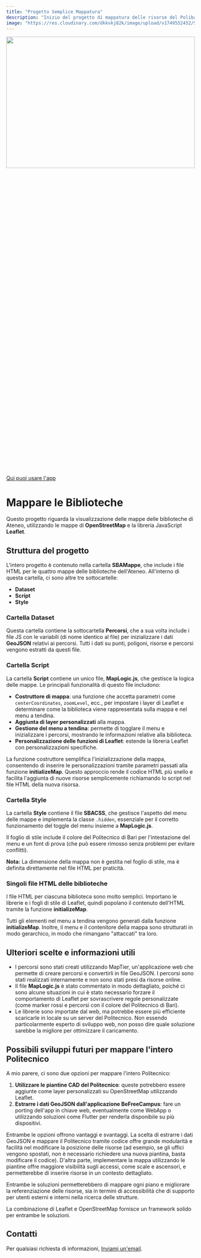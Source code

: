 ```yaml
---
title: "Progetto Semplice Mappatura"
description: "Inizio del progetto di mappatura delle risorse del Poliba con Leaflet"
image: "https://res.cloudinary.com/dkkvkj82k/image/upload/v1749552452/Screenshot_2025-06-10_alle_12.46.47_hqonwp.png"
---
```

<img src="https://res.cloudinary.com/dkkvkj82k/image/upload/v1749552452/Screenshot_2025-06-10_alle_12.46.47_hqonwp.png" style="width: 100%; height: 30%" >
<a href="https://mappegeneral.netlify.app"> Qui puoi usare l'app </a>

# Mappare le Biblioteche

Questo progetto riguarda la visualizzazione delle mappe delle biblioteche di Ateneo, utilizzando le mappe di **OpenStreetMap** e la libreria JavaScript **Leaflet**.

## Struttura del progetto

L'intero progetto è contenuto nella cartella **SBAMappe**, che include i file HTML per le quattro mappe delle biblioteche dell'Ateneo. All'interno di questa cartella, ci sono altre tre sottocartelle:

- **Dataset**
- **Script**
- **Style**

### Cartella **Dataset**

Questa cartella contiene la sottocartella **Percorsi**, che a sua volta include i file JS con le variabili (di nome identico al file) per inizializzare i dati **GeoJSON** relativi ai percorsi. Tutti i dati su punti, poligoni, risorse e percorsi vengono estratti da questi file.

### Cartella **Script**

La cartella **Script** contiene un unico file, **MapLogic.js**, che gestisce la logica delle mappe. Le principali funzionalità di questo file includono:

- **Costruttore di mappa**: una funzione che accetta parametri come `centerCoordinates`, `zoomLevel`, ecc., per impostare i layer di Leaflet e determinare come la biblioteca viene rappresentata sulla mappa e nel menu a tendina.
- **Aggiunta di layer personalizzati** alla mappa.
- **Gestione del menu a tendina**: permette di togglare il menu e inizializzare i percorsi, mostrando le informazioni relative alla biblioteca.
- **Personalizzazione delle funzioni di Leaflet**: estende la libreria Leaflet con personalizzazioni specifiche.

La funzione costruttore semplifica l'inizializzazione della mappa, consentendo di inserire le personalizzazioni tramite parametri passati alla funzione **initializeMap**. Questo approccio rende il codice HTML più snello e facilita l'aggiunta di nuove risorse semplicemente richiamando lo script nel file HTML della nuova risorsa.

### Cartella **Style**

La cartella **Style** contiene il file **SBACSS**, che gestisce l'aspetto del menu delle mappe e implementa la classe `.hidden`, essenziale per il corretto funzionamento del toggle del menu insieme a **MapLogic.js**.

Il foglio di stile include il colore del Politecnico di Bari per l'intestazione del menu e un font di prova (che può essere rimosso senza problemi per evitare conflitti).

**Nota:** La dimensione della mappa non è gestita nel foglio di stile, ma è definita direttamente nel file HTML per praticità.

### Singoli file HTML delle biblioteche

I file HTML per ciascuna biblioteca sono molto semplici. Importano le librerie e i fogli di stile di Leaflet, quindi popolano il contenuto dell'HTML tramite la funzione **initializeMap**.

Tutti gli elementi nel menu a tendina vengono generati dalla funzione **initializeMap**. Inoltre, il menu e il contenitore della mappa sono strutturati in modo gerarchico, in modo che rimangano "attaccati" tra loro.

## Ulteriori scelte e informazioni utili

- I percorsi sono stati creati utilizzando MapTier, un'applicazione web che permette di creare percorsi e convertirli in file GeoJSON. I percorsi sono stati realizzati internamente e non sono stati presi da risorse online.
- Il file **MapLogic.js** è stato commentato in modo dettagliato, poiché ci sono alcune situazioni in cui è stato necessario forzare il comportamento di Leaflet per sovrascrivere regole personalizzate (come marker rossi e percorsi con il colore del Politecnico di Bari).
- Le librerie sono importate dal web, ma potrebbe essere più efficiente scaricarle in locale su un server del Politecnico. Non essendo particolarmente esperto di sviluppo web, non posso dire quale soluzione sarebbe la migliore per ottimizzare il caricamento.

## Possibili sviluppi futuri per mappare l'intero Politecnico

A mio parere, ci sono due opzioni per mappare l'intero Politecnico:

1. **Utilizzare le piantine CAD del Politecnico**: queste potrebbero essere aggiunte come layer personalizzati su OpenStreetMap utilizzando Leaflet.
2. **Estrarre i dati GeoJSON dall'applicazione BeFreeCampus**: fare un porting dell'app in chiave web, eventualmente come WebApp o utilizzando soluzioni come Flutter per renderla disponibile su più dispositivi.

Entrambe le opzioni offrono vantaggi e svantaggi. La scelta di estrarre i dati GeoJSON e mappare il Politecnico tramite codice offre grande modularità e facilità nel modificare la posizione delle risorse (ad esempio, se gli uffici vengono spostati, non è necessario richiedere una nuova piantina, basta modificare il codice). D'altra parte, implementare la mappa utilizzando le piantine offre maggiore visibilità sugli accessi, come scale e ascensori, e permetterebbe di inserire risorse in un contesto dettagliato.

Entrambe le soluzioni permetterebbero di mappare ogni piano e migliorare la referenziazione delle risorse, sia in termini di accessibilità che di supporto per utenti esterni e interni nella ricerca delle strutture.

La combinazione di Leaflet e OpenStreetMap fornisce un framework solido per entrambe le soluzioni.

## Contatti

Per qualsiasi richiesta di informazioni, [Inviami un'email](mailto:adolfocolavito@hotmail.it).
